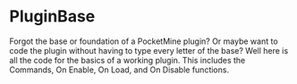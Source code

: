 # PluginBase
Forgot the base or foundation of a PocketMine plugin? Or maybe want to code the plugin without having to type every letter of the base? Well here is all the code for the basics of a working plugin. This includes the Commands, On Enable, On Load, and On Disable functions.
